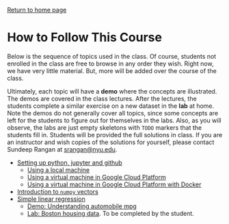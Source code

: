 [Return to home page](./README.md) 

# How to Follow This Course

Below is the sequence of topics used in the class.  Of course, students not enrolled in 
the class are free to browse in any order they wish.  Right now,
we have very little material.  But, more will be added over the course of the class.

Ultimately, each topic will have a **demo** where the concepts are illustrated.
The demos are covered in the class lectures.  After the lectures, the students complete a similar
exercise on a new dataset in the **lab** at home.  Note the demos do not 
generally cover
all topics, since some concepts are left for the students to figure out 
for themselves in the labs.  Also, as you will observe, the labs are 
just empty skeletons with `TODO` markers that the students fill in.  Students will be 
provided the full solutions in class.  If you are an instructor
and wish copies of the solutions for yourself, please contact Sundeep Rangan at <srangan@nyu.edu>.

* [Setting up python, jupyter and github](./Basics/setup.md)
    * [Using a local machine](./Basics/setup.md)
    * [Using a virtual machine in Google Cloud Platform](./GCP/getting_started.md)
    * [Using a virtual machine in Google Cloud Platform with Docker](./GCP/docker.md)
* [Introduction to `numpy` vectors](./Basics/intro_vectors.ipynb)
* [Simple linear regression](./simp_lin_reg/readme.md)
    * [Demo:  Understanding automobile mpg](./simp_lin_reg/auto_mpg.ipynb)
    * [Lab: Boston housing data](./simp_lin_reg/lab_housing_partial.ipynb). To be 
      completed by the student.



